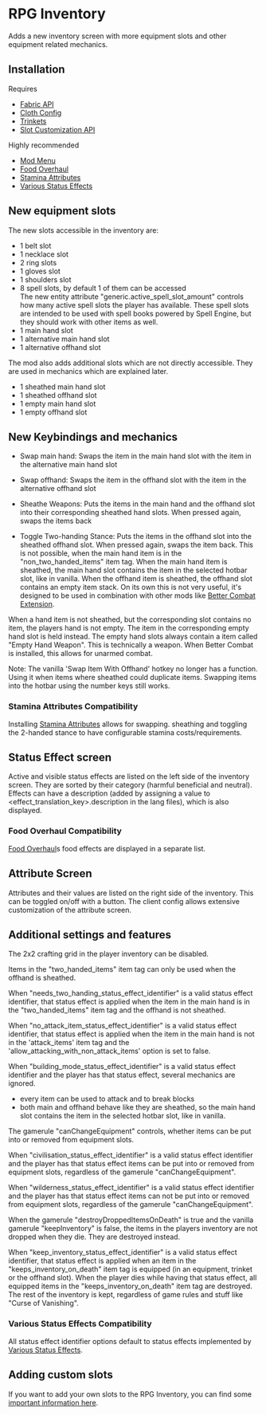 # RPG Inventory

Adds a new inventory screen with more equipment slots and other equipment related mechanics.

## Installation
Requires
- [Fabric API](https://modrinth.com/mod/fabric-api)
- [Cloth Config](https://modrinth.com/mod/cloth-config)
- [Trinkets](https://modrinth.com/mod/trinkets)
- [Slot Customization API](https://modrinth.com/mod/slot-customization-api)

Highly recommended
- [Mod Menu](https://modrinth.com/mod/modmenu)
- [Food Overhaul](https://modrinth.com/mod/food-overhaul)
- [Stamina Attributes](https://modrinth.com/mod/stamina-attributes)
- [Various Status Effects](https://modrinth.com/mod/various-status-effects)

## New equipment slots
The new slots accessible in the inventory are:
- 1 belt slot
- 1 necklace slot
- 2 ring slots
- 1 gloves slot
- 1 shoulders slot
- 8 spell slots, by default 1 of them can be accessed\
The new entity attribute "generic.active_spell_slot_amount" controls how many active spell slots the player has available.
These spell slots are intended to be used with spell books powered by Spell Engine, but they should work with other items as well.
- 1 main hand slot
- 1 alternative main hand slot
- 1 alternative offhand slot

The mod also adds additional slots which are not directly accessible. They are used in mechanics which are explained later.
- 1 sheathed main hand slot
- 1 sheathed offhand slot
- 1 empty main hand slot
- 1 empty offhand slot

## New Keybindings and mechanics
- Swap main hand: Swaps the item in the main hand slot with the item in the alternative main hand slot
- Swap offhand: Swaps the item in the offhand slot with the item in the alternative offhand slot


- Sheathe Weapons: Puts the items in the main hand and the offhand slot into their corresponding sheathed hand slots. When pressed again, swaps the items back
- Toggle Two-handing Stance: Puts the items in the offhand slot into the sheathed offhand slot. When pressed again, swaps the item back. This is not possible, when the main hand item is in the "non_two_handed_items" item tag.
When the main hand item is sheathed, the main hand slot contains the item in the selected hotbar slot, like in vanilla.
When the offhand item is sheathed, the offhand slot contains an empty item stack. On its own this is not very useful, it's designed to be used in combination with other mods like [Better Combat Extension](https://modrinth.com/mod/bettercombat-extension).

When a hand item is not sheathed, but the corresponding slot contains no item, the players hand is not empty. The item in the corresponding empty hand slot is held instead.
The empty hand slots always contain a item called "Empty Hand Weapon". This is technically a weapon. When Better Combat is installed, this allows for unarmed combat.

Note: The vanilla 'Swap Item With Offhand' hotkey no longer has a function. Using it when items where sheathed could duplicate items. Swapping items into the hotbar using the number keys still works.

### Stamina Attributes Compatibility
Installing [Stamina Attributes](https://modrinth.com/mod/stamina-attributes) allows for swapping. sheathing and toggling the 2-handed stance to have configurable stamina costs/requirements.

## Status Effect screen
Active and visible status effects are listed on the left side of the inventory screen. They are sorted by their category (harmful beneficial and neutral). Effects can have a description (added by assigning a value to <effect_translation_key>.description in the lang files), which is also displayed.

### Food Overhaul Compatibility
[Food Overhaul](https://modrinth.com/mod/food-overhaul)s food effects are displayed in a separate list.

## Attribute Screen
Attributes and their values are listed on the right side of the inventory. This can be toggled on/off with a button.
The client config allows extensive customization of the attribute screen.

## Additional settings and features
The 2x2 crafting grid in the player inventory can be disabled.

Items in the "two_handed_items" item tag can only be used when the offhand is sheathed.

When "needs_two_handing_status_effect_identifier" is a valid status effect identifier, that status effect is applied when the item in the main hand is in the "two_handed_items" item tag and the offhand is not sheathed.

When "no_attack_item_status_effect_identifier" is a valid status effect identifier, that status effect is applied when the item in the main hand is not in the 'attack_items' item tag and the 'allow_attacking_with_non_attack_items' option is set to false.

When "building_mode_status_effect_identifier" is a valid status effect identifier and the player has that status effect, several mechanics are ignored.
- every item can be used to attack and to break blocks
- both main and offhand behave like they are sheathed, so the main hand slot contains the item in the selected hotbar slot, like in vanilla.

The gamerule "canChangeEquipment" controls, whether items can be put into or removed from equipment slots.

When "civilisation_status_effect_identifier" is a valid status effect identifier and the player has that status effect items can be put into or removed from equipment slots, regardless of the gamerule "canChangeEquipment".

When "wilderness_status_effect_identifier" is a valid status effect identifier and the player has that status effect items can not be put into or removed from equipment slots, regardless of the gamerule "canChangeEquipment".

When the gamerule "destroyDroppedItemsOnDeath" is true and the vanilla gamerule "keepInventory" is false, the items in the players inventory are not dropped when they die. They are destroyed instead.

When "keep_inventory_status_effect_identifier" is a valid status effect identifier, that status effect is applied when an item in the "keeps_inventory_on_death" item tag is equipped (in an equipment, trinket or the offhand slot).
When the player dies while having that status effect, all equipped items in the "keeps_inventory_on_death" item tag are destroyed. The rest of the inventory is kept, regardless of game rules and stuff like "Curse of Vanishing".

### Various Status Effects Compatibility
All status effect identifier options default to status effects implemented by [Various Status Effects](https://modrinth.com/mod/various-status-effects).

## Adding custom slots
If you want to add your own slots to the RPG Inventory, you can find some [important information here](https://github.com/TheRedBrain/rpg-inventory/wiki/Adding-Custom-Slots).
